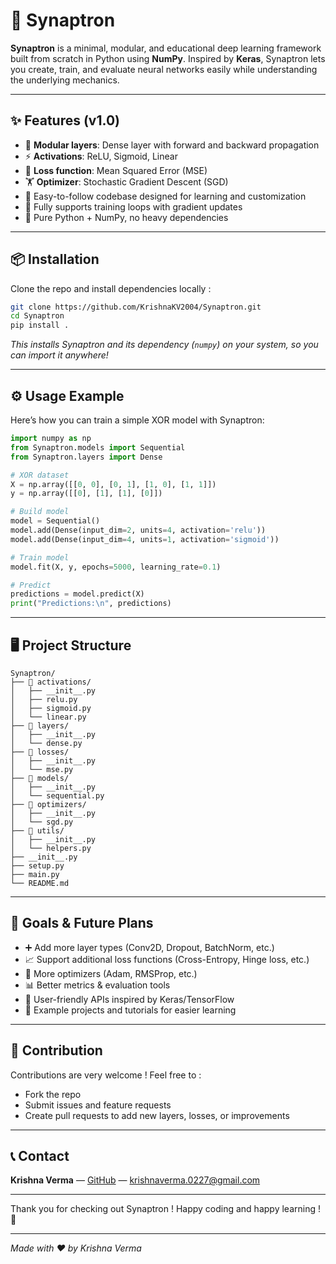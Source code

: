 # 🚀 Synaptron

**Synaptron** is a minimal, modular, and educational deep learning framework built from scratch in Python using **NumPy**.
Inspired by **Keras**, Synaptron lets you create, train, and evaluate neural networks easily while understanding the underlying mechanics.

---

## ✨ Features (v1.0)

* 🧱 **Modular layers**: Dense layer with forward and backward propagation
* ⚡️ **Activations**: ReLU, Sigmoid, Linear
* 🧾 **Loss function**: Mean Squared Error (MSE)
* 🏋️ **Optimizer**: Stochastic Gradient Descent (SGD)
* 🧪 Easy-to-follow codebase designed for learning and customization
* 🔄 Fully supports training loops with gradient updates
* 🐍 Pure Python + NumPy, no heavy dependencies

---

## 📦 Installation

Clone the repo and install dependencies locally :

```bash
git clone https://github.com/KrishnaKV2004/Synaptron.git
cd Synaptron
pip install .
```

*This installs Synaptron and its dependency (`numpy`) on your system, so you can import it anywhere!*

---

## ⚙️ Usage Example

Here’s how you can train a simple XOR model with Synaptron:

```python
import numpy as np
from Synaptron.models import Sequential
from Synaptron.layers import Dense

# XOR dataset
X = np.array([[0, 0], [0, 1], [1, 0], [1, 1]])
y = np.array([[0], [1], [1], [0]])

# Build model
model = Sequential()
model.add(Dense(input_dim=2, units=4, activation='relu'))
model.add(Dense(input_dim=4, units=1, activation='sigmoid'))

# Train model
model.fit(X, y, epochs=5000, learning_rate=0.1)

# Predict
predictions = model.predict(X)
print("Predictions:\n", predictions)
```

---

## 🖥️ Project Structure

```
Synaptron/
├── 📁 activations/
│   ├── __init__.py
│   ├── relu.py
│   ├── sigmoid.py
│   └── linear.py
├── 📁 layers/
│   ├── __init__.py
│   └── dense.py
├── 📁 losses/
│   ├── __init__.py
│   └── mse.py
├── 📁 models/
│   ├── __init__.py
│   └── sequential.py
├── 📁 optimizers/
│   ├── __init__.py
│   └── sgd.py
├── 📁 utils/
│   ├── __init__.py
│   └── helpers.py
├── __init__.py
├── setup.py
├── main.py
└── README.md
```

---

## 🎯 Goals & Future Plans

* ➕ Add more layer types (Conv2D, Dropout, BatchNorm, etc.)
* 📈 Support additional loss functions (Cross-Entropy, Hinge loss, etc.)
* 🚀 More optimizers (Adam, RMSProp, etc.)
* 📊 Better metrics & evaluation tools
* 🎨 User-friendly APIs inspired by Keras/TensorFlow
* 🔧 Example projects and tutorials for easier learning

---

## 🤝 Contribution

Contributions are very welcome ! Feel free to :

* Fork the repo
* Submit issues and feature requests
* Create pull requests to add new layers, losses, or improvements

---

## 📞 Contact

**Krishna Verma** — [GitHub](https://github.com/KrishnaKV2004) — [krishnaverma.0227@gmail.com](mailto:krishnaverma.0227@gmail.com)

---

Thank you for checking out Synaptron !
Happy coding and happy learning ! 🎉

---

*Made with ❤️ by Krishna Verma*